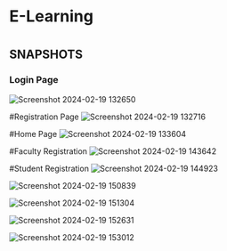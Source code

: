 <h1>E-Learning<h1></h1>

<h2>SNAPSHOTS</h2>

<h3>Login Page</h3>

![Screenshot 2024-02-19 132650](https://github.com/naveeenkm/login/assets/136746420/e1c6b25a-8a3d-4d0a-9c18-49a1f2fbedf8)




#Registration Page
![Screenshot 2024-02-19 132716](https://github.com/naveeenkm/login/assets/136746420/2da98083-d118-4cb8-b746-9499a28b0bc5)





#Home Page
![Screenshot 2024-02-19 133604](https://github.com/naveeenkm/login/assets/136746420/cbf7af85-5da5-4b7c-98f5-98f6fb82dd17)





#Faculty Registration
![Screenshot 2024-02-19 143642](https://github.com/naveeenkm/login/assets/136746420/20e85217-a496-4159-be68-73fd351e7b8a)




#Student Registration
![Screenshot 2024-02-19 144923](https://github.com/naveeenkm/login/assets/136746420/052e0804-8a79-4386-a51c-a77c5f7c7c59)



![Screenshot 2024-02-19 150839](https://github.com/naveeenkm/login/assets/136746420/92e8d77e-1814-449b-b94f-cea6b31a9787)


![Screenshot 2024-02-19 151304](https://github.com/naveeenkm/login/assets/136746420/850e677d-3a5b-47a4-99a4-56615bcdd86d)

![Screenshot 2024-02-19 152631](https://github.com/naveeenkm/login/assets/136746420/145acdfd-ef48-4804-8a69-98182ae573df)

![Screenshot 2024-02-19 153012](https://github.com/naveeenkm/login/assets/136746420/79f295aa-aa65-4318-bb0f-40f4de8e0d86)




